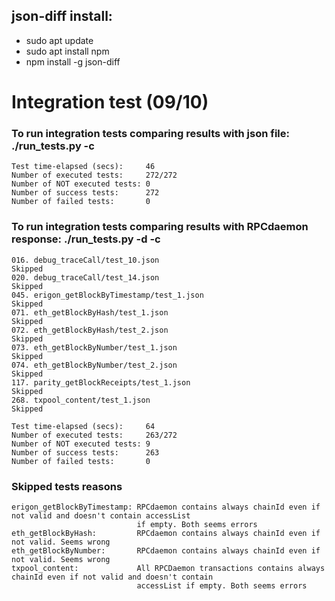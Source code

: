 json-diff install:
------------------
- sudo apt update
- sudo apt install npm
- npm install -g json-diff


# Integration test (09/10)

### To run integration tests comparing results with json file: ./run_tests.py -c

```
Test time-elapsed (secs):     46
Number of executed tests:     272/272
Number of NOT executed tests: 0
Number of success tests:      272
Number of failed tests:       0

```


### To run integration tests comparing results with RPCdaemon response: ./run_tests.py -d -c
```
016. debug_traceCall/test_10.json                                 Skipped
020. debug_traceCall/test_14.json                                 Skipped
045. erigon_getBlockByTimestamp/test_1.json                       Skipped
071. eth_getBlockByHash/test_1.json                               Skipped
072. eth_getBlockByHash/test_2.json                               Skipped
073. eth_getBlockByNumber/test_1.json                             Skipped
074. eth_getBlockByNumber/test_2.json                             Skipped
117. parity_getBlockReceipts/test_1.json                          Skipped
268. txpool_content/test_1.json                                   Skipped
                                                                                    
Test time-elapsed (secs):     64
Number of executed tests:     263/272
Number of NOT executed tests: 9
Number of success tests:      263
Number of failed tests:       0

```

### Skipped tests reasons
```
erigon_getBlockByTimestamp: RPCdaemon contains always chainId even if not valid and doesn't contain accessList 
                            if empty. Both seems errors
eth_getBlockByHash:         RPCdaemon contains always chainId even if not valid. Seems wrong
eth_getBlockByNumber:       RPCdaemon contains always chainId even if not valid. Seems wrong
txpool_content:             All RPCDaemon transactions contains always chainId even if not valid and doesn't contain 
                            accessList if empty. Both seems errors

```
